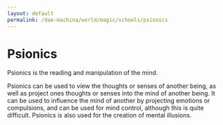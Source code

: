 ```yaml
---
layout: default
permalink: /dae-machina/world/magic/schools/psionics
---
```


# Psionics

Psionics is the reading and manipulation of the mind. 

Psionics can be used to view the thoughts or senses of another being, as well as project ones thoughts or senses into the mind of another being. It can be used to influence the mind of another by projecting emotions or 
compulsions, and can be used for mind control, although this is quite difficult. Psionics is also used for the creation of mental illusions.
